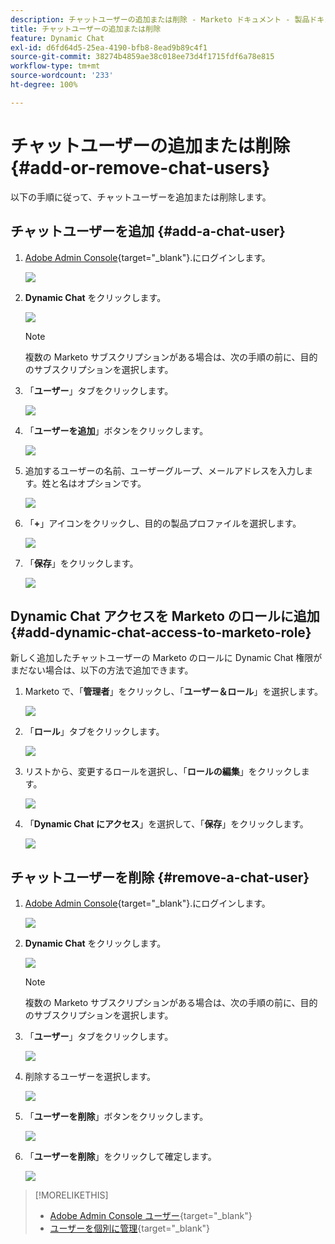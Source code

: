 ```yaml
---
description: チャットユーザーの追加または削除 - Marketo ドキュメント - 製品ドキュメント
title: チャットユーザーの追加または削除
feature: Dynamic Chat
exl-id: d6fd64d5-25ea-4190-bfb8-8ead9b89c4f1
source-git-commit: 38274b4859ae38c018ee73d4f1715fdf6a78e815
workflow-type: tm+mt
source-wordcount: '233'
ht-degree: 100%

---
```


# チャットユーザーの追加または削除 {#add-or-remove-chat-users}

以下の手順に従って、チャットユーザーを追加または削除します。

## チャットユーザーを追加 {#add-a-chat-user}

1. [Adobe Admin Console](https://adminconsole.adobe.com/){target="_blank"}.にログインします。

   ![](assets/add-or-remove-chat-users-1.png)

1. **Dynamic Chat** をクリックします。

   ![](assets/add-or-remove-chat-users-2.png)

   >[!NOTE]
   >
   >複数の Marketo サブスクリプションがある場合は、次の手順の前に、目的のサブスクリプションを選択します。

1. 「**ユーザー**」タブをクリックします。

   ![](assets/add-or-remove-chat-users-3.png)

1. 「**ユーザーを追加**」ボタンをクリックします。

   ![](assets/add-or-remove-chat-users-4.png)

1. 追加するユーザーの名前、ユーザーグループ、メールアドレスを入力します。姓と名はオプションです。

   ![](assets/add-or-remove-chat-users-5.png)

1. 「**+**」アイコンをクリックし、目的の製品プロファイルを選択します。

   ![](assets/add-or-remove-chat-users-6.png)

1. 「**保存**」をクリックします。

   ![](assets/add-or-remove-chat-users-7.png)

## Dynamic Chat アクセスを Marketo のロールに追加 {#add-dynamic-chat-access-to-marketo-role}

新しく追加したチャットユーザーの Marketo のロールに Dynamic Chat 権限がまだない場合は、以下の方法で追加できます。

1. Marketo で、「**管理者**」をクリックし、「**ユーザー＆ロール**」を選択します。

   ![](assets/add-or-remove-chat-users-8.png)

1. 「**ロール**」タブをクリックします。

   ![](assets/add-or-remove-chat-users-9.png)

1. リストから、変更するロールを選択し、「**ロールの編集**」をクリックします。

   ![](assets/add-or-remove-chat-users-10.png)

1. 「**Dynamic Chat にアクセス**」を選択して、「**保存**」をクリックします。

   ![](assets/add-or-remove-chat-users-11.png)

## チャットユーザーを削除 {#remove-a-chat-user}

1. [Adobe Admin Console](https://adminconsole.adobe.com/){target="_blank"}.にログインします。

   ![](assets/add-or-remove-chat-users-12.png)

1. **Dynamic Chat** をクリックします。

   ![](assets/add-or-remove-chat-users-13.png)

   >[!NOTE]
   >
   >複数の Marketo サブスクリプションがある場合は、次の手順の前に、目的のサブスクリプションを選択します。

1. 「**ユーザー**」タブをクリックします。

   ![](assets/add-or-remove-chat-users-14.png)

1. 削除するユーザーを選択します。

   ![](assets/add-or-remove-chat-users-15.png)

1. 「**ユーザーを削除**」ボタンをクリックします。

   ![](assets/add-or-remove-chat-users-16.png)

1. 「**ユーザーを削除**」をクリックして確定します。

   ![](assets/add-or-remove-chat-users-17.png)

>[!MORELIKETHIS]
>
>* [Adobe Admin Console ユーザー](https://helpx.adobe.com/jp/enterprise/using/users.html){target="_blank"}
>* [ユーザーを個別に管理](https://helpx.adobe.com/jp/enterprise/using/manage-users-individually.html){target="_blank"}
